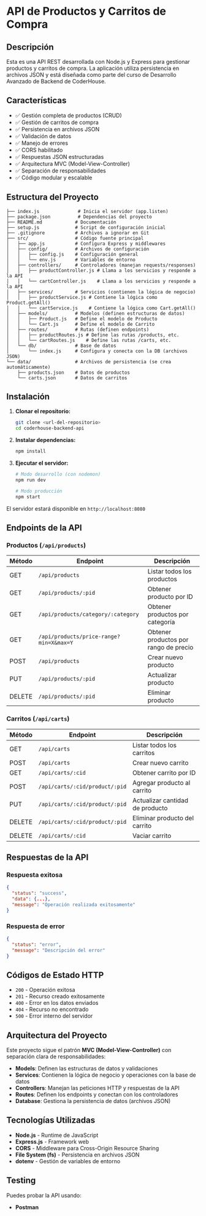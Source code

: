 # API de Productos y Carritos de Compra

## Descripción

Esta es una API REST desarrollada con Node.js y Express para gestionar productos y carritos de compra. La aplicación utiliza persistencia en archivos JSON y está diseñada como parte del curso de Desarrollo Avanzado de Backend de CoderHouse.

## Características

- ✅ Gestión completa de productos (CRUD)
- ✅ Gestión de carritos de compra
- ✅ Persistencia en archivos JSON
- ✅ Validación de datos
- ✅ Manejo de errores
- ✅ CORS habilitado
- ✅ Respuestas JSON estructuradas
- ✅ Arquitectura MVC (Model-View-Controller)
- ✅ Separación de responsabilidades
- ✅ Código modular y escalable

## Estructura del Proyecto

```
├── index.js              # Inicia el servidor (app.listen)
├── package.json          # Dependencias del proyecto
├── README.md            # Documentación
├── setup.js             # Script de configuración inicial
├── .gitignore           # Archivos a ignorar en Git
├── src/                 # Código fuente principal
│   ├── app.js           # Configura Express y middlewares
│   ├── config/          # Archivos de configuración
│   │   ├── config.js    # Configuración general
│   │   └── env.js       # Variables de entorno
│   ├── controllers/     # Controladores (manejan requests/responses)
│   │   ├── productController.js # Llama a los servicios y responde a la API
│   │   └── cartController.js    # Llama a los servicios y responde a la API
│   ├── services/        # Servicios (contienen la lógica de negocio)
│   │   ├── productService.js # Contiene la lógica como Product.getAll()
│   │   └── cartService.js    # Contiene la lógica como Cart.getAll()
│   ├── models/          # Modelos (definen estructuras de datos)
│   │   ├── Product.js   # Define el modelo de Producto
│   │   └── Cart.js      # Define el modelo de Carrito
│   ├── routes/          # Rutas (definen endpoints)
│   │   ├── productRoutes.js # Define las rutas /products, etc.
│   │   └── cartRoutes.js    # Define las rutas /carts, etc.
│   └── db/              # Base de datos
│       └── index.js     # Configura y conecta con la DB (archivos JSON)
└── data/                # Archivos de persistencia (se crea automáticamente)
    ├── products.json    # Datos de productos
    └── carts.json       # Datos de carritos
```

## Instalación

1. **Clonar el repositorio:**
   ```bash
   git clone <url-del-repositorio>
   cd coderhouse-backend-api
   ```

2. **Instalar dependencias:**
   ```bash
   npm install
   ```

3. **Ejecutar el servidor:**
   ```bash
   # Modo desarrollo (con nodemon)
   npm run dev
   
   # Modo producción
   npm start
   ```

El servidor estará disponible en `http://localhost:8080`

## Endpoints de la API

### Productos (`/api/products`)

| Método | Endpoint | Descripción |
|--------|----------|-------------|
| GET | `/api/products` | Listar todos los productos |
| GET | `/api/products/:pid` | Obtener producto por ID |
| GET | `/api/products/category/:category` | Obtener productos por categoría |
| GET | `/api/products/price-range?min=X&max=Y` | Obtener productos por rango de precio |
| POST | `/api/products` | Crear nuevo producto |
| PUT | `/api/products/:pid` | Actualizar producto |
| DELETE | `/api/products/:pid` | Eliminar producto |

### Carritos (`/api/carts`)

| Método | Endpoint | Descripción |
|--------|----------|-------------|
| GET | `/api/carts` | Listar todos los carritos |
| POST | `/api/carts` | Crear nuevo carrito |
| GET | `/api/carts/:cid` | Obtener carrito por ID |
| POST | `/api/carts/:cid/product/:pid` | Agregar producto al carrito |
| PUT | `/api/carts/:cid/product/:pid` | Actualizar cantidad de producto |
| DELETE | `/api/carts/:cid/product/:pid` | Eliminar producto del carrito |
| DELETE | `/api/carts/:cid` | Vaciar carrito |


## Respuestas de la API

### Respuesta exitosa
```json
{
  "status": "success",
  "data": {...},
  "message": "Operación realizada exitosamente"
}
```

### Respuesta de error
```json
{
  "status": "error",
  "message": "Descripción del error"
}
```

## Códigos de Estado HTTP

- `200` - Operación exitosa
- `201` - Recurso creado exitosamente
- `400` - Error en los datos enviados
- `404` - Recurso no encontrado
- `500` - Error interno del servidor

## Arquitectura del Proyecto

Este proyecto sigue el patrón **MVC (Model-View-Controller)** con separación clara de responsabilidades:

- **Models**: Definen las estructuras de datos y validaciones
- **Services**: Contienen la lógica de negocio y operaciones con la base de datos
- **Controllers**: Manejan las peticiones HTTP y respuestas de la API
- **Routes**: Definen los endpoints y conectan con los controladores
- **Database**: Gestiona la persistencia de datos (archivos JSON)

## Tecnologías Utilizadas

- **Node.js** - Runtime de JavaScript
- **Express.js** - Framework web
- **CORS** - Middleware para Cross-Origin Resource Sharing
- **File System (fs)** - Persistencia en archivos JSON
- **dotenv** - Gestión de variables de entorno

## Testing

Puedes probar la API usando:
- **Postman**
